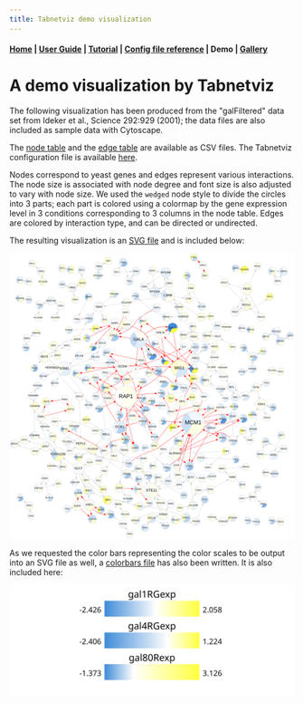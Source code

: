 ```yaml
---
title: Tabnetviz demo visualization
---
```


#### [Home](index.md) | [User Guide](userguide.md) | [Tutorial](tutorial.md) | [Config file reference](configfile.md) | **Demo** | [Gallery](gallery.md)

# A demo visualization by Tabnetviz

The following visualization has been produced from the "galFiltered"
data set from Ideker et al., Science 292:929 (2001); the data files
are also included as sample data with Cytoscape.

The [node table](galExpData.csv) and the [edge table](galFiltered.csv)
are available as CSV files. The Tabnetviz configuration file is
available [here](galFiltered.yaml).

Nodes correspond to yeast genes and edges represent various
interactions. The node size is associated with node degree and font
size is also adjusted to vary with node size. We used the `wedged`
node style to divide the circles into 3 parts; each part is colored
using a colormap by the gene expression level in 3 conditions
corresponding to 3 columns in the node table. Edges are colored by
interaction type, and can be directed or undirected.

The resulting visualization is an [SVG file](galFiltered.svg) and is
included below:

![galFiltered](galFiltered.svg)

As we requested the color bars representing the color scales to be
output into an SVG file as well, a [colorbars
file](galFiltered_colorbars.svg) has also been written. It is also
included here:

![color bars](galFiltered_colorbars.svg)
